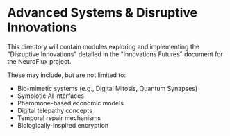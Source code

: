 # Advanced Systems & Disruptive Innovations

This directory will contain modules exploring and implementing the "Disruptive Innovations" detailed in the "Innovations Futures" document for the NeuroFlux project.

These may include, but are not limited to:
- Bio-mimetic systems (e.g., Digital Mitosis, Quantum Synapses)
- Symbiotic AI interfaces
- Pheromone-based economic models
- Digital telepathy concepts
- Temporal repair mechanisms
- Biologically-inspired encryption
